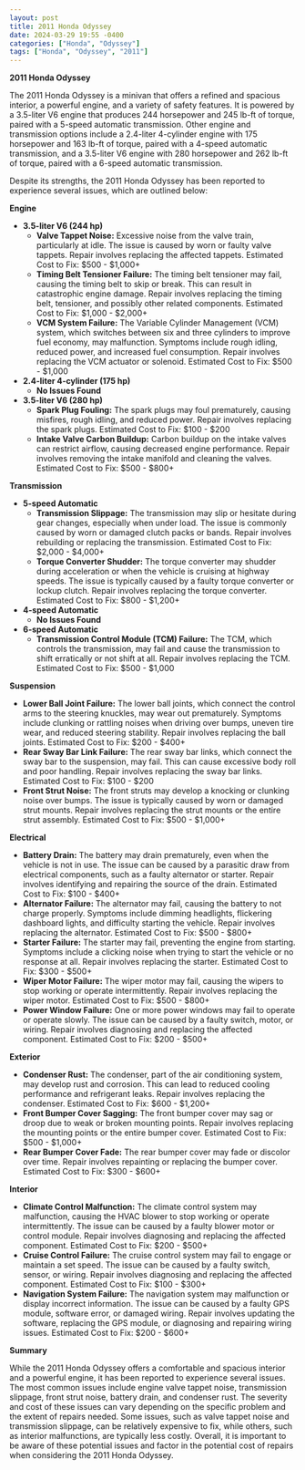 ```yaml
---
layout: post
title: 2011 Honda Odyssey
date: 2024-03-29 19:55 -0400
categories: ["Honda", "Odyssey"]
tags: ["Honda", "Odyssey", "2011"]
---
```

**2011 Honda Odyssey**

The 2011 Honda Odyssey is a minivan that offers a refined and spacious interior, a powerful engine, and a variety of safety features. It is powered by a 3.5-liter V6 engine that produces 244 horsepower and 245 lb-ft of torque, paired with a 5-speed automatic transmission. Other engine and transmission options include a 2.4-liter 4-cylinder engine with 175 horsepower and 163 lb-ft of torque, paired with a 4-speed automatic transmission, and a 3.5-liter V6 engine with 280 horsepower and 262 lb-ft of torque, paired with a 6-speed automatic transmission.

Despite its strengths, the 2011 Honda Odyssey has been reported to experience several issues, which are outlined below:

**Engine**

* **3.5-liter V6 (244 hp)**
    * **Valve Tappet Noise:** Excessive noise from the valve train, particularly at idle. The issue is caused by worn or faulty valve tappets. Repair involves replacing the affected tappets. Estimated Cost to Fix: $500 - $1,000+
    * **Timing Belt Tensioner Failure:** The timing belt tensioner may fail, causing the timing belt to skip or break. This can result in catastrophic engine damage. Repair involves replacing the timing belt, tensioner, and possibly other related components. Estimated Cost to Fix: $1,000 - $2,000+
    * **VCM System Failure:** The Variable Cylinder Management (VCM) system, which switches between six and three cylinders to improve fuel economy, may malfunction. Symptoms include rough idling, reduced power, and increased fuel consumption. Repair involves replacing the VCM actuator or solenoid. Estimated Cost to Fix: $500 - $1,000
* **2.4-liter 4-cylinder (175 hp)**
    * **No Issues Found**
* **3.5-liter V6 (280 hp)**
    * **Spark Plug Fouling:** The spark plugs may foul prematurely, causing misfires, rough idling, and reduced power. Repair involves replacing the spark plugs. Estimated Cost to Fix: $100 - $200
    * **Intake Valve Carbon Buildup:** Carbon buildup on the intake valves can restrict airflow, causing decreased engine performance. Repair involves removing the intake manifold and cleaning the valves. Estimated Cost to Fix: $500 - $800+

**Transmission**

* **5-speed Automatic**
    * **Transmission Slippage:** The transmission may slip or hesitate during gear changes, especially when under load. The issue is commonly caused by worn or damaged clutch packs or bands. Repair involves rebuilding or replacing the transmission. Estimated Cost to Fix: $2,000 - $4,000+
    * **Torque Converter Shudder:** The torque converter may shudder during acceleration or when the vehicle is cruising at highway speeds. The issue is typically caused by a faulty torque converter or lockup clutch. Repair involves replacing the torque converter. Estimated Cost to Fix: $800 - $1,200+
* **4-speed Automatic**
    * **No Issues Found**
* **6-speed Automatic**
    * **Transmission Control Module (TCM) Failure:** The TCM, which controls the transmission, may fail and cause the transmission to shift erratically or not shift at all. Repair involves replacing the TCM. Estimated Cost to Fix: $500 - $1,000

**Suspension**

* **Lower Ball Joint Failure:** The lower ball joints, which connect the control arms to the steering knuckles, may wear out prematurely. Symptoms include clunking or rattling noises when driving over bumps, uneven tire wear, and reduced steering stability. Repair involves replacing the ball joints. Estimated Cost to Fix: $200 - $400+
* **Rear Sway Bar Link Failure:** The rear sway bar links, which connect the sway bar to the suspension, may fail. This can cause excessive body roll and poor handling. Repair involves replacing the sway bar links. Estimated Cost to Fix: $100 - $200
* **Front Strut Noise:** The front struts may develop a knocking or clunking noise over bumps. The issue is typically caused by worn or damaged strut mounts. Repair involves replacing the strut mounts or the entire strut assembly. Estimated Cost to Fix: $500 - $1,000+

**Electrical**

* **Battery Drain:** The battery may drain prematurely, even when the vehicle is not in use. The issue can be caused by a parasitic draw from electrical components, such as a faulty alternator or starter. Repair involves identifying and repairing the source of the drain. Estimated Cost to Fix: $100 - $400+
* **Alternator Failure:** The alternator may fail, causing the battery to not charge properly. Symptoms include dimming headlights, flickering dashboard lights, and difficulty starting the vehicle. Repair involves replacing the alternator. Estimated Cost to Fix: $500 - $800+
* **Starter Failure:** The starter may fail, preventing the engine from starting. Symptoms include a clicking noise when trying to start the vehicle or no response at all. Repair involves replacing the starter. Estimated Cost to Fix: $300 - $500+
* **Wiper Motor Failure:** The wiper motor may fail, causing the wipers to stop working or operate intermittently. Repair involves replacing the wiper motor. Estimated Cost to Fix: $500 - $800+
* **Power Window Failure:** One or more power windows may fail to operate or operate slowly. The issue can be caused by a faulty switch, motor, or wiring. Repair involves diagnosing and replacing the affected component. Estimated Cost to Fix: $200 - $500+

**Exterior**

* **Condenser Rust:** The condenser, part of the air conditioning system, may develop rust and corrosion. This can lead to reduced cooling performance and refrigerant leaks. Repair involves replacing the condenser. Estimated Cost to Fix: $600 - $1,200+
* **Front Bumper Cover Sagging:** The front bumper cover may sag or droop due to weak or broken mounting points. Repair involves replacing the mounting points or the entire bumper cover. Estimated Cost to Fix: $500 - $1,000+
* **Rear Bumper Cover Fade:** The rear bumper cover may fade or discolor over time. Repair involves repainting or replacing the bumper cover. Estimated Cost to Fix: $300 - $600+

**Interior**

* **Climate Control Malfunction:** The climate control system may malfunction, causing the HVAC blower to stop working or operate intermittently. The issue can be caused by a faulty blower motor or control module. Repair involves diagnosing and replacing the affected component. Estimated Cost to Fix: $200 - $500+
* **Cruise Control Failure:** The cruise control system may fail to engage or maintain a set speed. The issue can be caused by a faulty switch, sensor, or wiring. Repair involves diagnosing and replacing the affected component. Estimated Cost to Fix: $100 - $300+
* **Navigation System Failure:** The navigation system may malfunction or display incorrect information. The issue can be caused by a faulty GPS module, software error, or damaged wiring. Repair involves updating the software, replacing the GPS module, or diagnosing and repairing wiring issues. Estimated Cost to Fix: $200 - $600+

**Summary**

While the 2011 Honda Odyssey offers a comfortable and spacious interior and a powerful engine, it has been reported to experience several issues. The most common issues include engine valve tappet noise, transmission slippage, front strut noise, battery drain, and condenser rust. The severity and cost of these issues can vary depending on the specific problem and the extent of repairs needed. Some issues, such as valve tappet noise and transmission slippage, can be relatively expensive to fix, while others, such as interior malfunctions, are typically less costly. Overall, it is important to be aware of these potential issues and factor in the potential cost of repairs when considering the 2011 Honda Odyssey.
